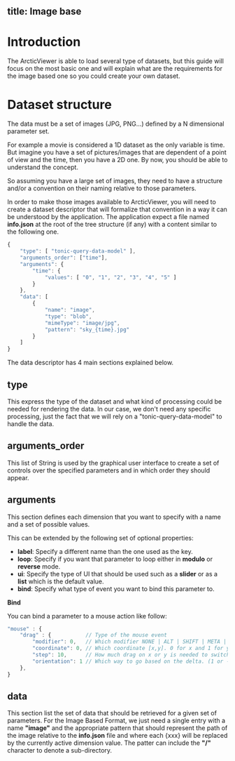 title: Image base
---

# Introduction

The ArcticViewer is able to load several type of datasets, but this guide will
focus on the most basic one and will explain what are the requirements for
the image based one so you could create your own dataset.

# Dataset structure

The data must be a set of images (JPG, PNG...) defined by a N dimensional
parameter set.

For example a movie is considered a 1D dataset as the only variable is time.
But imagine you have a set of pictures/images that are dependent of a point of
view and the time, then you have a 2D one. By now, you should be able to
understand the concept.

So assuming you have a large set of images, they need to have a structure and/or
a convention on their naming relative to those parameters.

In order to make those images available to ArcticViewer, you will need to
create a dataset descriptor that will formalize that convention in a way it
can be understood by the application. The application expect a file named
__info.json__ at the root of the tree structure (if any) with a content similar
to the following one.

```js
{
    "type": [ "tonic-query-data-model" ],
    "arguments_order": ["time"],
    "arguments": {
        "time": {
            "values": [ "0", "1", "2", "3", "4", "5" ]
        }
    },
    "data": [
        {
            "name": "image",
            "type": "blob",
            "mimeType": "image/jpg",
            "pattern": "sky_{time}.jpg"
        }
    ]
}
```

The data descriptor has 4 main sections explained below.

## type

This express the type of the dataset and what kind of processing could be needed
for rendering the data. In our case, we don't need any specific processing,
just the fact that we will rely on a "tonic-query-data-model" to handle the
data.

## arguments_order

This list of String is used by the graphical user interface to create a set of
controls over the specified parameters and in which order they should appear.

## arguments

This section defines each dimension that you want to specify with a name and a
set of possible values.

This can be extended by the following set of optional properties:

- __label__: Specify a different name than the one used as the key.
- __loop__: Specify if you want that parameter to loop either in __modulo__ or __reverse__ mode.
- __ui__: Specify the type of UI that should be used such as a __slider__ or as a __list__ which is the default value.
- __bind__: Specify what type of event you want to bind this parameter to.

__Bind__

You can bind a parameter to a mouse action like follow:

```js
"mouse" : {
    "drag" : {           // Type of the mouse event
        "modifier": 0,   // Which modifier NONE | ALT | SHIFT | META | CTR
        "coordinate": 0, // Which coordinate [x,y]. 0 for x and 1 for y.
        "step": 10,      // How much drag on x or y is needed to switch to the next value of the parameter
        "orientation": 1 // Which way to go based on the delta. (1 or -1)
    },
}
```

## data

This section list the set of data that should be retrieved for a given set of
parameters. For the Image Based Format, we just need a single entry with a name
__"image"__ and the appropriate pattern that should represent the path of the
image relative to the __info.json__ file and where each {xxx} will be replaced
by the currently active dimension value. The patter can include the __"/"__
character to denote a sub-directory.
